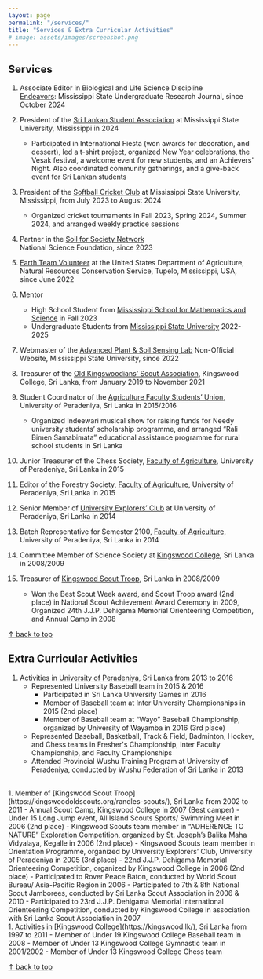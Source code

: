 ```yaml
---
layout: page
permalink: "/services/"
title: "Services & Extra Curricular Activities"
# image: assets/images/screenshot.png
---
```


## Services

1. Associate Editor in Biological and Life Science Discipline<br>
[Endeavors](https://scholarsjunction.msstate.edu/endeavors/): Mississippi State Undergraduate Research Journal, since October 2024

1. President of the [Sri Lankan Student Association](https://www.facebook.com/MSUSLSA/) at Mississippi State University, Mississippi in 2024<br>
    - Participated in International Fiesta (won awards for decoration, and dessert), led a t-shirt project, organized New Year celebrations, the Vesak festival, a welcome event for new students, and an Achievers' Night. Also coordinated community gatherings, and a give-back event for Sri Lankan students

1. President of the [Softball Cricket Club](https://www.instagram.com/scc_msu/p/CyldK9TOJsA/) at Mississippi State University, Mississippi, from July 2023 to August 2024<br>
    - Organized cricket tournaments in Fall 2023, Spring 2024, Summer 2024, and arranged weekly practice sessions

1. Partner in the [Soil for Society Network](https://soilforsociety.org/network/)<br>
National Science Foundation, since 2023

1. [Earth Team Volunteer](https://www.nrcs.usda.gov/conservation-basics/conservation-by-state/tennessee/earth-team-volunteer-program) at the United States Department of Agriculture, Natural Resources Conservation Service, Tupelo, Mississippi, USA, since June 2022

1. Mentor<br>
    - High School Student from [Mississippi School for Mathematics and Science](https://themsms.org/) in Fall 2023<br>
    - Undergraduate Students from [Mississippi State University](http://www.msstate.edu/) 2022-2025

1. Webmaster of the [Advanced Plant & Soil Sensing Lab](https://apsslab.abe.msstate.edu/) Non-Official Website, Mississippi State University, since 2022

1. Treasurer of the [Old Kingswoodians’ Scout Association](https://kingswoodoldscouts.org/), Kingswood College, Sri Lanka, from January 2019 to November 2021

1. Student Coordinator of the [Agriculture Faculty Students’ Union](https://agri.pdn.ac.lk/), University of Peradeniya, Sri Lanka in 2015/2016
    - Organized Indeewari musical show for raising funds for Needy university students’ scholarship programme, and arranged “Rali Bimen Samabimata” educational assistance programme for rural school students in Sri Lanka

1. Junior Treasurer of the Chess Society, [Faculty of Agriculture](https://agri.pdn.ac.lk/), University of Peradeniya, Sri Lanka in 2015

1. Editor of the Forestry Society, [Faculty of Agriculture](https://agri.pdn.ac.lk/), University of Peradeniya, Sri Lanka in 2015

1. Senior Member of [University Explorers’ Club](https://uec.soc.pdn.ac.lk/) at University of Peradeniya, Sri Lanka in 2014

1. Batch Representative for Semester 2100, [Faculty of Agriculture](https://agri.pdn.ac.lk/), University of Peradeniya, Sri Lanka in 2014

1. Committee Member of Science Society at [Kingswood College](https://kingswood.lk/), Sri Lanka in 2008/2009

1. Treasurer of [Kingswood Scout Troop](https://kingswoodoldscouts.org/randles-scouts/), Sri Lanka in 2008/2009
    - Won the Best Scout Week award, and Scout Troop award (2nd place) in National Scout Achievement Award Ceremony in 2009, Organized 24th J.J.P. Dehigama Memorial Orienteering Competition, and Annual Camp in 2008

[↑ back to top](#top)

## Extra Curricular Activities

1. Activities in [University of Peradeniya](https://www.pdn.ac.lk/), Sri Lanka  from 2013 to 2016
    - Represented University Baseball team in 2015 & 2016
        - Participated in Sri Lanka University Games in 2016
        - Member of Baseball team at Inter University Championships in 2015 (2nd place)
        - Member of Baseball team at “Wayo” Baseball Championship, organized by University of Wayamba in 2016 (3rd place)
    - Represented Baseball, Basketball, Track & Field, Badminton, Hockey, and Chess teams in Fresher's Championship, Inter Faculty Championship, and Faculty Championships
    - Attended Provincial Wushu Training Program at University of Peradeniya, conducted by Wushu Federation of Sri Lanka in 2013
<br>
1. Member of [Kingswood Scout Troop](https://kingswoodoldscouts.org/randles-scouts/), Sri Lanka from 2002 to 2011
    - Annual Scout Camp, Kingswood College in 2007 (Best camper)
    - Under 15 Long Jump event, All Island Scouts Sports/ Swimming Meet in 2006 (2nd place)
    - Kingswood Scouts team member in “ADHERENCE TO NATURE” Exploration Competition, organized by St. Joseph’s Balika Maha Vidyalaya, Kegalle in 2006 (2nd place)
    - Kingswood Scouts team member in Orientation Programme, organized by University Explorers’ Club, University of Peradeniya in 2005 (3rd place)
    - 22nd J.J.P. Dehigama Memorial Orienteering Competition, organized by Kingswood College in 2006 (2nd place)
    - Participated to Rover Peace Baton, conducted by World Scout Bureau/ Asia-Pacific Region in 2006
    - Participated to 7th & 8th National Scout Jamborees, conducted by Sri Lanka Scout Association in 2006 & 2010
    - Participated to 23rd J.J.P. Dehigama Memorial International Orienteering Competition, conducted by Kingswood College in association with Sri Lanka Scout Association in 2007
<br>
1. Activities in [Kingswood College](https://kingswood.lk/), Sri Lanka from 1997 to 2011
    - Member of Under 19 Kingswood College Baseball team in 2008
    - Member of Under 13 Kingswood College Gymnastic team in 2001/2002
    - Member of Under 13 Kingswood College Chess team

[↑ back to top](#top)

